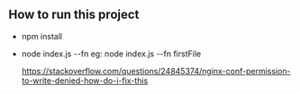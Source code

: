 ## How to run this project

- npm install
- node index.js --fn <filename>
  eg: node index.js --fn firstFile

  https://stackoverflow.com/questions/24845374/nginx-conf-permission-to-write-denied-how-do-i-fix-this
